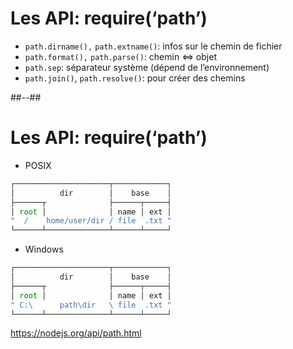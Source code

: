 # Les API: require(‘path’)

* `path.dirname(),` `path.extname()`: infos sur le chemin de fichier
* `path.format(),` `path.parse()`: chemin ⇔ objet
* `path.sep`: séparateur système (dépend de l’environnement)
* `path.join()`, `path.resolve()`: pour créer des chemins

##--##

<!-- .element: class="with-code" -->


# Les API: require(‘path’)

* POSIX

```javascript
┌─────────────────────┬────────────┐
│          dir        │    base    │
├──────┬              ├──────┬─────┤
│ root │              │ name │ ext │
"  /    home/user/dir / file  .txt "
└──────┴──────────────┴──────┴─────┘
```

* Windows

```javascript
┌─────────────────────┬────────────┐
│          dir        │    base    │
├──────┬              ├──────┬─────┤
│ root │              │ name │ ext │
" C:\      path\dir   \ file  .txt "
└──────┴──────────────┴──────┴─────┘
```


https://nodejs.org/api/path.html
<!-- .element: class="credits" -->